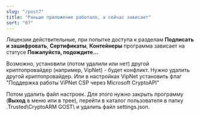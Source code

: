 ```yaml
---
slug: "/post7"
title: "Раньше приложение работало, а сейчас зависает"
sort: "07"
--- 
```


Лицензии действительные, при попытке доступа к разделам **Подписать и зашифровать**, **Сертификаты**, **Контейнеры** программа зависает на статусе **Пожалуйста, подождите…**

Возможно, установили (потом удалили или нет) другой криптопровайдер (например, VipNet) - будет конфликт. Нужно удалить другой криптопровайдер. Или в настройках VipNet установить флаг "Поддержка работы ViPNet CSP через Microsoft CryptoAPI"

Потом удалить файл настроек. Для этого нужно закрыть программу (**Выход** в меню или в трее), перейти в каталог пользователя в папку \.Trusted\CryptoARM GOST\ и удалить файл settings.json.
